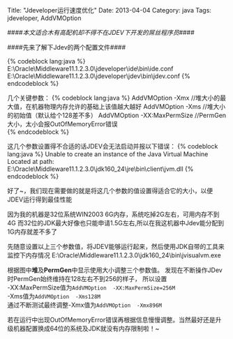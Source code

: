 Title: "Jdeveloper运行速度优化"
Date: 2013-04-04
Category: java
Tags: jdeveloper, AddVMOption

####*本文适合木有高配机却不得不在JDEV下开发的屌丝程序员*####

####先来了解下Jdev的两个配置文件####

{% codeblock lang:java %}
E:\Oracle\Middleware11.1.2.3.0\jdeveloper\ide\bin\ide.conf    
E:\Oracle\Middleware11.1.2.3.0\jdeveloper\jdev\bin\jdev.conf
{% endcodeblock %}

几个关键参数：
{% codeblock lang:java %}
AddVMOption  -Xmx        //堆大小的最大值，在机器物理内存允许的基础上该值越大越好
AddVMOption  -Xms        //堆大小的初始值（默认给个128差不多）
AddVMOption  -XX:MaxPermSize //PermGen大小，太小会报OutOfMemoryError错误  
{% endcodeblock %}

这几个参数设置得不合适的话JDEV会无法启动并报以下错误：
{% codeblock lang:java %}
Unable to create an instance of the Java Virtual Machine Located at path:
E:\Oracle\Middleware11.1.2.3.0\jdk160_24\jre\bin\client\jvm.dll
{% endcodeblock %}

好了~，我们现在需要做的就是将这几个参数的值设置得适合它的大小，以便JDEV运行得到最佳性能

因为我的机器是32位系统WIN2003 6G内存，系统吃掉2G左右，可用内存不到4G
而32位的JDK最大好像也只能申请1.5G左右,所以在我这机器中Jdev能分配到1G内存就差不多了

先随意设置以上三个参数值，将JDEV能够运行起来，然后使用JDK自带的工具来监控下内存情况
E:\Oracle\Middleware11.1.2.3.0\jdk160_24\bin\jvisualvm.exe

根据图中**堆**及**PermGen**中显示使用大小调整三个参数值。
发现在不断操作JDev时PermGen始终维持在128左右不到256的样子，
所以设置    
-XX:MaxPermSize值为`AddVMOption  -XX:MaxPermSize=256M`    
-Xms值为`AddVMOption  -Xms128M`    
通过不断测试最终调整-Xmx值为`AddVMOption  -Xmx896M`

若在运行中出现OutOfMemoryError错误再根据信息慢慢调整。当然最好还是升级机器配置换成64位的系统及JDK就没有内存限制啦！~


